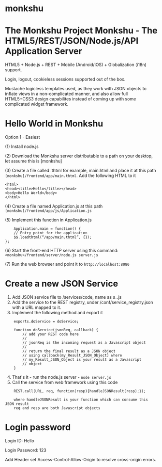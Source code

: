 # monkshu
The Monkshu Project
Monkshu - The HTML5/REST/JSON/Node.js/API Application Server
================================================================
HTML5 + Node.js + REST + Mobile (Android/iOS) + Globalization (i18n) support.

Login, logout, cookieless sessions supported out of the box.

Mustache logicless templates used, as they work with JSON objects to inflate views in a non-complicated manner,
and also allow full HTML5+CSS3 design capabilites instead of coming up with some complicated widget framework.

Hello World in Monkshu
======================
Option 1 - Easiest
	
(1) Install node.js 
	
(2) Download the Monkshu server distributable to a path on your desktop, let assume this is [monkshu]
	
(3) Create a file called <name>.thtml for example, main.html and place it at this path
```[monkshu]/frontend/app/main.thtml```. Add the following HTML to it

```
<html>
<head><title>Hello</title></head>
<body>Hello World</body>
</html>
```

(4) Create a file named Application.js at this path ```[monkshu]/frontend/app/js/Application.js```

(5) Implement this function in Application.js
```
	Application.main = function() {
	// Entry point for the application
	$$.loadthtml(“/app/main.thtml”, {});
};
```
(6) Start the front-end HTTP server using this command:
```<monkshu>/frontend/server/node.js server.js```

(7) Run the web browser and point it to 
```http://localhost:8080```


Create a new JSON Service
=========================
1. Add JSON service file to /services/code, name as s_<purpose of the service>.js
2. Add the service to the REST registry, under /conf/service_registry.json with a URL mapped to it.
3. Implement the following method and export it
```
	exports.doService = doService;

	function doService(jsonReq, callback) {
		// add your REST code here
		//
		// jsonReq is the incoming request as a Javascript object 
		//
		// return the final result as a JSON object 
		// using callback(my_Result_JSON_Object) where
		// my_Result_JSON_Object is your result as a Javascript
		// object
	}
```
4. That's it - run the node.js server - ```node server.js```
5. Call the service from web framework using this code
```
	REST.call(URL, req, function(resp){handleJSONResult(resp);});
	
	where handleJSONResult is your function which can consume this JSON result
	req and resp are both Javascript objects
```
Login password
==============
Login ID: Hello

Login Password: 123

Add Header set Access-Control-Allow-Origin <your frontend> to resolve cross-origin errors.



